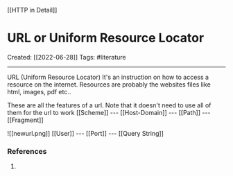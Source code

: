 [[HTTP in Detail]]

# URL or Uniform Resource Locator
Created:  [[2022-06-28]]
Tags: #literature 

---
URL (Uniform Resource Locator)
It's an instruction on how to access a resource on the internet.  Resources are probably the websites files like html, images, pdf etc..


These are all the features of a url. Note that it doesn't need to use all of them for the url to work
[[Scheme]] --- [[Host-Domain]] --- [[Path]] --- [[Fragment]]

![[newurl.png]]
[[User]] --- [[Port]] --- [[Query String]]













### References
1. 